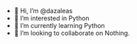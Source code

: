 - 👋 Hi, I’m @dazaleas
- 👀 I’m interested in Python
- 🌱 I’m currently learning Python
- 💞️ I’m looking to collaborate on Nothing.

<!---
dazaleas/dazaleas is a ✨ special ✨ repository because its `README.md` (this file) appears on your GitHub profile.
You can click the Preview link to take a look at your changes.
--->
